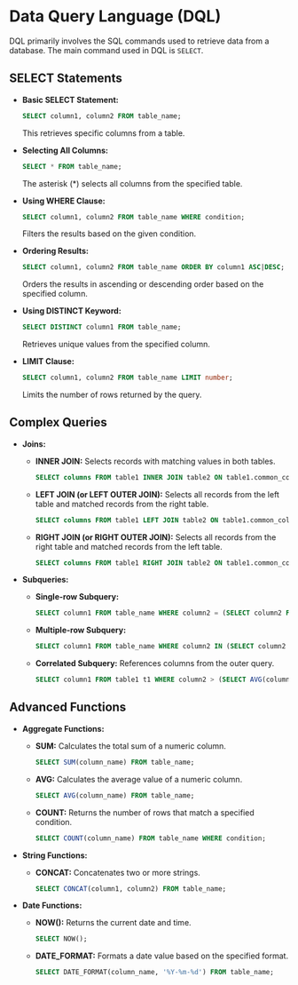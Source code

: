 
# Data Query Language (DQL)

DQL primarily involves the SQL commands used to retrieve data from a database. The main command used in DQL is `SELECT`.

## SELECT Statements

- **Basic SELECT Statement:**
  ```sql
  SELECT column1, column2 FROM table_name;
  ```
  This retrieves specific columns from a table.

- **Selecting All Columns:**
  ```sql
  SELECT * FROM table_name;
  ```
  The asterisk (*) selects all columns from the specified table.

- **Using WHERE Clause:**
  ```sql
  SELECT column1, column2 FROM table_name WHERE condition;
  ```
  Filters the results based on the given condition.

- **Ordering Results:**
  ```sql
  SELECT column1, column2 FROM table_name ORDER BY column1 ASC|DESC;
  ```
  Orders the results in ascending or descending order based on the specified column.

- **Using DISTINCT Keyword:**
  ```sql
  SELECT DISTINCT column1 FROM table_name;
  ```
  Retrieves unique values from the specified column.

- **LIMIT Clause:**
  ```sql
  SELECT column1, column2 FROM table_name LIMIT number;
  ```
  Limits the number of rows returned by the query.

## Complex Queries

- **Joins:**
  - **INNER JOIN:** Selects records with matching values in both tables.
    ```sql
    SELECT columns FROM table1 INNER JOIN table2 ON table1.common_column = table2.common_column;
    ```
  - **LEFT JOIN (or LEFT OUTER JOIN):** Selects all records from the left table and matched records from the right table.
    ```sql
    SELECT columns FROM table1 LEFT JOIN table2 ON table1.common_column = table2.common_column;
    ```
  - **RIGHT JOIN (or RIGHT OUTER JOIN):** Selects all records from the right table and matched records from the left table.
    ```sql
    SELECT columns FROM table1 RIGHT JOIN table2 ON table1.common_column = table2.common_column;
    ```

- **Subqueries:**
  - **Single-row Subquery:**
    ```sql
    SELECT column1 FROM table_name WHERE column2 = (SELECT column2 FROM table_name2 WHERE condition);
    ```
  - **Multiple-row Subquery:**
    ```sql
    SELECT column1 FROM table_name WHERE column2 IN (SELECT column2 FROM table_name2 WHERE condition);
    ```
  - **Correlated Subquery:** References columns from the outer query.
    ```sql
    SELECT column1 FROM table1 t1 WHERE column2 > (SELECT AVG(column2) FROM table1 t2 WHERE t1.common_column = t2.common_column);
    ```

## Advanced Functions

- **Aggregate Functions:**
  - **SUM:** Calculates the total sum of a numeric column.
    ```sql
    SELECT SUM(column_name) FROM table_name;
    ```
  - **AVG:** Calculates the average value of a numeric column.
    ```sql
    SELECT AVG(column_name) FROM table_name;
    ```
  - **COUNT:** Returns the number of rows that match a specified condition.
    ```sql
    SELECT COUNT(column_name) FROM table_name WHERE condition;
    ```

- **String Functions:**
  - **CONCAT:** Concatenates two or more strings.
    ```sql
    SELECT CONCAT(column1, column2) FROM table_name;
    ```

- **Date Functions:**
  - **NOW():** Returns the current date and time.
    ```sql
    SELECT NOW();
    ```
  - **DATE_FORMAT:** Formats a date value based on the specified format.
    ```sql
    SELECT DATE_FORMAT(column_name, '%Y-%m-%d') FROM table_name;
    ```

